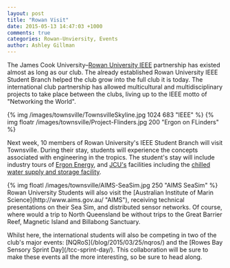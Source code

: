 ```yaml
---
layout: post
title: "Rowan Visit"
date: 2015-05-13 14:47:03 +1000
comments: true
categories: Rowan-Unviersity, Events
author: Ashley Gillman
---
```


The James Cook University–[Rowan University IEEE](http://www.rowan.edu/clubs/ieee/aaieee.php "Rowan IEEE Student Branch") partnership has existed almost as long as our club.
The already established Rowan University IEEE Student Branch helped the club grow into the full club it is today.
The international club partnership has allowed multicultural and multidisciplinary projects to take place between the clubs, living up to the IEEE motto of "Networking the World".

{% img /images/townsville/TownsvilleSkyline.jpg 1024 683 "IEEE" %}
{% img floatr /images/townsville/Project-Flinders.jpg 200 "Ergon on FLinders" %}

Next week, 10 members of Rowan University's IEEE Student Branch will visit Townsville.
During their stay, students will experience the concepts associated with engineering in the tropics.
The student's stay will include industry tours of [Ergon Energy](https://www.ergon.com.au/ "Ergon Energy"), and [JCU's](http://www.jcu.edu.au/ "JCU") facilities including the [chilled water supply and storage facility](http://www.jcu.edu.au/tropeco/sustainatjcu/energy/JCUPRD1_070531.html "Campus District Cooling (CDC) System").

<p style="clear:both"/>
{% img floatl /images/townsville/AIMS-SeaSim.jpg 250 "AIMS SeaSim" %}
Rowan University Students will also visit the [Australian Institute of Marin Science](http://www.aims.gov.au/ "AIMS"), receiving technical presentations on their Sea Sim, and distributed sensor networks.
Of course, where would a trip to North Queensland be without trips to the Great Barrier Reef, Magnetic Island and Billabong Sanctuary.

<p style="clear:both"/>
Whilst here, the international students will also be competing in two of the club's major events: [NQRoS](/blog/2015/03/25/nqros/) and the [Rowes Bay Sensory Sprint Day](/tcc-sprint-day/).
This collaboration will be sure to make these events all the more interesting, so be sure to head along.
